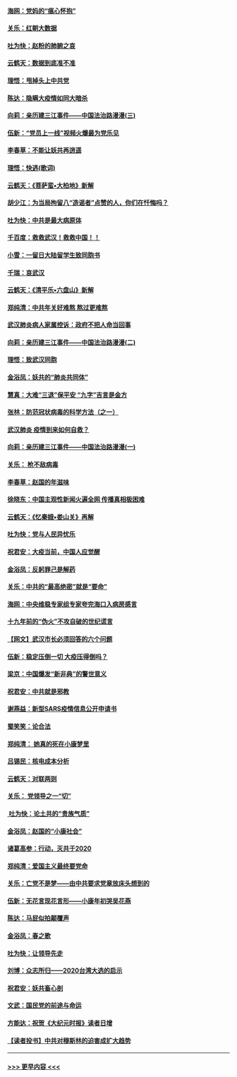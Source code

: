 #### [海网：党妈的“瘟心怀抱”](../pages/nsc993/n11840740.md?t=02032211) 
#### [关乐：红朝大数据](../pages/nsc993/n11840675.md?t=02032211) 
#### [吐为快：赵粉的肺腑之哀](../pages/nsc993/n11840618.md?t=02032211) 
#### [云鹤天：数据到底准不准](../pages/nsc993/n11840325.md?t=02032211) 
#### [理悟：甩掉头上中共党](../pages/nsc993/n11838826.md?t=02032211) 
#### [陈达：隐瞒大疫情如同大暗杀](../pages/nsc993/n11838771.md?t=02032211) 
#### [向莉：亲历建三江事件——中国法治路漫漫(三)](../pages/nsc993/n11831825.md?t=02032211) 
#### [伍新：“党员上一线”视频火爆最为党乐见](../pages/nsc993/n11838200.md?t=02032211) 
#### [李春草：不能让妖共再逍遥](../pages/nsc993/n11838102.md?t=02032211) 
#### [理悟：快逃(歌词)](../pages/nsc993/n11838083.md?t=02032211) 
#### [云鹤天：《菩萨蛮▪大柏地》新解](../pages/nsc993/n11838059.md?t=02032211) 
#### [胡少江：为当局拘留八“造谣者”点赞的人，你们在忏悔吗？](../pages/nsc993/n11836801.md?t=02032211) 
#### [吐为快：中共是最大病原体](../pages/nsc993/n11836748.md?t=02032211) 
#### [千百度：救救武汉！救救中国！！](../pages/nsc993/n11836145.md?t=02032211) 
#### [小雪：一留日大陆留学生致同胞书](../pages/nsc993/n11834624.md?t=02032211) 
#### [千瑞：哀武汉](../pages/nsc993/n11833647.md?t=02032211) 
#### [云鹤天：《清平乐▪六盘山》新解](../pages/nsc993/n11833611.md?t=02032211) 
#### [郑纯清：中共年关好难熬 熬过更难熬](../pages/nsc993/n11833489.md?t=02032211) 
#### [武汉肺炎病人家属控诉：政府不把人命当回事](../pages/nsc993/n11833205.md?t=02032211) 
#### [向莉：亲历建三江事件——中国法治路漫漫(二)](../pages/nsc993/n11829102.md?t=02032211) 
#### [理悟：致武汉同胞](../pages/nsc993/n11831522.md?t=02032211) 
#### [金浴凤：妖共的“肺炎共同体”](../pages/nsc993/n11829448.md?t=02032211) 
#### [慧真：大难“三退”保平安 “九字”吉言是金方](../pages/nsc993/n11829501.md?t=02032211) 
#### [张林：防范冠状病毒的科学方法（之一）](../pages/nsc993/n11828618.md?t=02032211) 
#### [武汉肺炎 疫情到来如何自救？](../pages/nsc993/n11827632.md?t=02032211) 
#### [向莉：亲历建三江事件——中国法治路漫漫(一)](../pages/nsc993/n11827190.md?t=02032211) 
#### [关乐： 枪不敌病毒](../pages/nsc993/n11826746.md?t=02032211) 
#### [李春草：赵国的年滋味](../pages/nsc993/n11826321.md?t=02032211) 
#### [徐晓东：中国主观性新闻火遍全网 传播真相极困难](../pages/nsc993/n11826508.md?t=02032211) 
#### [云鹤天：《忆秦娥▪娄山关》再解](../pages/nsc993/n11824682.md?t=02032211) 
#### [吐为快：党与人民异忧乐](../pages/nsc993/n11824660.md?t=02032211) 
#### [祝君安：大疫当前，中国人应觉醒](../pages/nsc993/n11821946.md?t=02032211) 
#### [金浴凤：反躬罪己是解药](../pages/nsc993/n11820280.md?t=02032211) 
#### [关乐：中共的“最高绝密”就是“要命”](../pages/nsc993/n11816946.md?t=02032211) 
#### [海网：中央维稳专家组专家夸完海口入病房感言](../pages/nsc993/n11815138.md?t=02032211) 
#### [十九年前的“伪火”不攻自破的世纪谎言](../pages/nsc993/n11813238.md?t=02032211) 
#### [【网文】武汉市长必须回答的六个问题](../pages/nsc993/n11813848.md?t=02032211) 
#### [伍新：稳定压倒一切 大疫压得倒吗？](../pages/nsc993/n11812634.md?t=02032211) 
#### [梁京：中国爆发“新非典”的警世意义](../pages/nsc993/n11812554.md?t=02032211) 
#### [祝君安：中共就是邪教](../pages/nsc993/n11812431.md?t=02032211) 
#### [谢燕益：新型SARS疫情信息公开申请书](../pages/nsc993/n11808840.md?t=02032211) 
#### [蜀笑笑：论合法](../pages/nsc993/n11808064.md?t=02032211) 
#### [郑纯清： 她真的死在小康梦里](../pages/nsc993/n11806623.md?t=02032211) 
#### [吕锡民：核电成本分析](../pages/nsc993/n11806284.md?t=02032211) 
#### [云鹤天：对联两则](../pages/nsc993/n11805957.md?t=02032211) 
#### [关乐： 党领导之一“切”](../pages/nsc993/n11804505.md?t=02032211) 
#### [ 吐为快：论土共的“贵族气质”](../pages/nsc993/n11804490.md?t=02032211) 
#### [金浴凤：赵国的“小康社会”](../pages/nsc993/n11804452.md?t=02032211) 
#### [诸葛高参：行动，灭共于2020](../pages/nsc993/n11804120.md?t=02032211) 
#### [郑纯清：爱国主义最终要党命](../pages/nsc993/n11802197.md?t=02032211) 
#### [关乐：亡党不是梦——由中共要求党章放床头想到的](../pages/nsc993/n11802156.md?t=02032211) 
#### [伍新：无花言现花言形——小康年初哭吴花燕](../pages/nsc993/n11800044.md?t=02032211) 
#### [陈达：马屁似拍颠覆声](../pages/nsc993/n11800010.md?t=02032211) 
#### [金浴凤：春之歌](../pages/nsc993/n11797687.md?t=02032211) 
#### [吐为快：让领导先走](../pages/nsc993/n11797512.md?t=02032211) 
#### [刘博：众志所归——2020台湾大选的启示](../pages/nsc993/n11796878.md?t=02032211) 
#### [祝君安：妖共畜心剖](../pages/nsc993/n11794273.md?t=02032211) 
#### [文武：国民党的前途与命运](../pages/nsc993/n11794198.md?t=02032211) 
#### [方能达：祝贺《大纪元时报》读者日增](../pages/nsc993/n11793807.md?t=02032211) 
#### [【读者投书】中共对穆斯林的迫害成扩大趋势](../pages/nsc993/n11791371.md?t=02032211) 

----
#### [ >>> 更早内容 <<< ](../indexes/nsc993-earlier.md)
